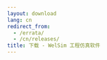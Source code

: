 ```yaml
---
layout: download
lang: cn
redirect_from:
  - /errata/
  - /cn/releases/
title: 下载 - WelSim 工程仿真软件
---
```

